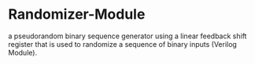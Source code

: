 # Randomizer-Module
a pseudorandom binary sequence generator using a linear feedback shift register that is used to randomize a sequence of binary inputs (Verilog Module).
